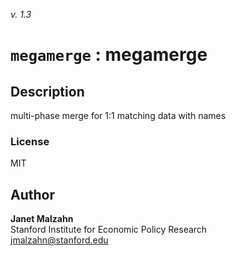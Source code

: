 _v. 1.3_  

`megamerge` : megamerge
=======================

Description
-----------

multi-phase merge for 1:1 matching data with names

### License
MIT

Author
------

**Janet Malzahn**  
Stanford Institute for Economic Policy Research  
jmalzahn@stanford.edu  
